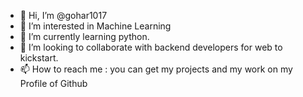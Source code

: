 - 👋 Hi, I’m @gohar1017
- 👀 I’m interested in Machine Learning
- 🌱 I’m currently learning python.
- 💞️ I’m looking to collaborate with backend developers for web to kickstart.
- 📫 How to reach me : you can get my projects and my work on my Profile of Github

<!---
gohar1017/gohar1017 is a ✨ special ✨ repository because its `README.md` (this file) appears on your GitHub profile.
You can click the Preview link to take a look at your changes.
--->
